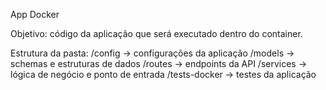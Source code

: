 App Docker

Objetivo: código da aplicação que será executado dentro do container.

Estrutura da pasta:
/config → configurações da aplicação
/models → schemas e estruturas de dados
/routes → endpoints da API
/services → lógica de negócio e ponto de entrada 
/tests-docker → testes da aplicação
